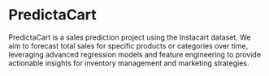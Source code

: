 # PredictaCart
PredictaCart is a sales prediction project using the Instacart dataset. We aim to forecast total sales for specific products or categories over time, leveraging advanced regression models and feature engineering to provide actionable insights for inventory management and marketing strategies.
